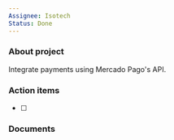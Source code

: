 ```yaml
---
Assignee: Isotech
Status: Done
---
```

  

### About project

Integrate payments using Mercado Pago's API.

  

### Action items

- [ ]

  

### Documents

[](https://www.notion.soundefined)
